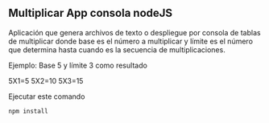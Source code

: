 

## Multiplicar App consola nodeJS

Aplicación que genera archivos de texto o despliegue por consola de tablas de multiplicar donde base es el número a multiplicar y límite es el número que determina hasta cuando es la secuencia de multiplicaciones.

Ejemplo: Base 5 y límite 3 como resultado

5X1=5
5X2=10
5X3=15

Ejecutar este comando

```
npm install
```
